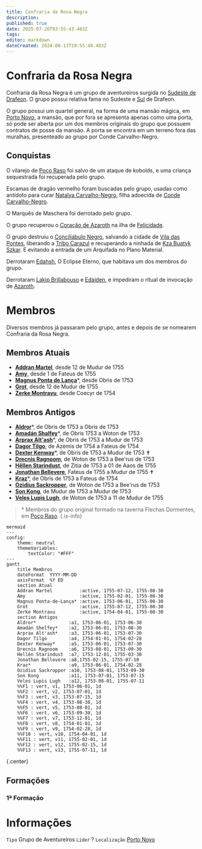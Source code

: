 ```yaml
---
title: Confraria da Rosa Negra
description: 
published: true
date: 2025-07-26T03:55:43.483Z
tags: 
editor: markdown
dateCreated: 2024-08-13T19:55:40.483Z
---
```


# Confraria da Rosa Negra
Confraria da Rosa Negra é um grupo de aventureiros surgida no [Sudeste de Drafeon](/lugares/plano-material/drafeon/sudeste-de-drafeon). O grupo possui relativa fama no Sudeste e [Sul](/lugares/plano-material/drafeon/sul-de-drafeon) de Drafeon.

O grupo possui um quartel general, na forma de uma mansão mágica, em [Porto Novo](/lugares/plano-material/drafeon/sudeste-de-drafeon/porto-novo), a mansão, que por fora se apresenta apenas como uma porta, só pode ser aberta por um dos membros originais do grupo que possuem contratos de posse da mansão. A porta se encontra em um terreno fora das muralhas, presenteado ao grupo por Conde Carvalho-Negro.

## Conquistas
O vilarejo de [Poço Raso](/lugares/plano-material/drafeon/sudeste-de-drafeon/poco-raso-vilarejo#poco-raso-vilarejo) foi salvo de um ataque de kobolds, e uma criança sequestrada foi recuperada pelo grupo.

Escamas de dragão vermelho foram buscadas pelo grupo, usadas como antídoto para curar [Natalya Carvalho-Negro](/individuos/natalya-carvalho-negro), filha adoecida de [Conde Carvalho-Negro](/individuos/conde-carvalho-negro).

O Marquês de Maschera foi derrotado pelo grupo.

O grupo recuperou o [Coração de Azaroth](/itens/coracao-de-azaroth#coracao-de-azaroth) na ilha de [Felicidade](/lugares/plano-material/drafeon/sudeste-de-drafeon/felicidade).

O grupo destruiu o [Conciliábulo Negro](/faccoes/faccoes-independentes/conciliabulo-negro), salvando a cidade de [Vila das Pontes](/lugares/plano-material/drafeon/sudeste-de-drafeon/vila-das-pontes), liberando a [Tribo Carazul](/faccoes/faccoes-independentes/tribo-carazul) e recuperando a ninhada de [Kza Buatyk Szkar](/lugares/plano-material/drafeon/sudeste-de-drafeon/bahia-escura/kzs-buatyk-szkar). E evitando a entrada de um Arquifada no Plano Material.

Derrotaram [Edahsh](/individuos/edahsh), O Eclipse Eterno, que habitava um dos membros do grupo.

Derrotaram [Lakip Brillabouso](/individuos/lakip-brillabouso) e [Edaiden](/individuos/edaiden), e impediram o ritual de invocação de [Azaroth](/individuos/azaroth).

# Membros
Diversos membros já passaram pelo grupo, antes e depois de se nomearem Confraria da Rosa Negra.

## Membros Atuais
- [**Addran Martel**](/individuos/personagens-de-jogadores/addran-martel), desde 12 de Mudur de 1755
- [**Amy**](/individuos/personagens-de-jogadores/amy), desde 1 de Fateus de 1755 
- [**Magnus Ponta de Lança**](/individuos/personagens-de-jogadores/magnus-ponta-de-lanca)*, desde Obris de 1753
- [**Grot**](/individuos/personagens-de-jogadores/grot), desde 12 de Mudur de 1755
- [**Zerke Montravu**](/individuos/personagens-de-jogadores/zerme-montravu), desde Coecyr de 1754

## Membros Antigos
- [**Aldror**](/individuos/personagens-de-jogadores/aldror)*, de Obris de 1753 a Obris de 1753
- [**Amadán Shalfey**](/individuos/personagens-de-jogadores/amadan)*, de Obris 1753 a Woton de 1753
- **[Arprax Alt'ash](/individuos/personagens-de-jogadores/arprax-altash)***, de Obris de 1753 a Mudur de 1753
- **[Dagor Tilgo](/individuos/personagens-de-jogadores/dagor-tilgo)**, de Azemis de 1754 a Fateus de 1754
- [**Dexter Kenway**](/individuos/personagens-de-jogadores/dexter-kenway)*, de Obris de 1753 a Mudur de 1753 ✝
- [**Drecnis Ragnoom**](/individuos/personagens-de-jogadores/drecnis-ragnoom), de Woton de 1753 a Bee'rus de 1753
- [**Hêllen Starindust**](/individuos/personagens-de-jogadores/hellen-starindust), de Zitia de 1753 a 01 de Aaos de 1755
- [**Jonathan Bellevere**](/individuos/personagens-de-jogadores/john), Fateus de 1755 a Mudur de 1755 ✝
- [**Kraz**](/individuos/personagens-de-jogadores/saile)*, de Obris de 1753 a Fateus de 1754
- [**Ozidius Sackropper**](/individuos/personagens-de-jogadores/ozidius-sackropper), de Woton de 1753 a Bee'rus de 1753
- **[Son Kong](/individuos/personagens-de-jogadores/son-kong)**, de Mudur de 1753 a Mudur de 1753
- [**Veles Lupis Lugh**](/individuos/personagens-de-jogadores/veles-lupis-lugh), de Woton de 1753 a 11 de Mudur de 1755

> \* Membros do grupo original formado na taverna Flechas Dormentes, em [Poço Raso](/lugares/plano-material/drafeon/sudeste-de-drafeon/poco-raso-vilarejo).
{.is-info}

```kroki
mermaid
---
config:
    theme: neutral
    themeVariables:
        textColor: "#FFF"
---
gantt
    title Membros
    dateFormat  YYYY-MM-DD
    axisFormat  %Y ED
    section Atual
    Addran Martel          :active, 1755-07-12, 1755-08-30
    Amy                    :active, 1755-02-01, 1755-08-30
    Magnus Ponta-de-Lança* :active, 1753-06-01, 1755-08-30
    Grot                   :active, 1755-07-12, 1755-08-30
    Zerke Montravu         :active, 1754-04-01, 1755-08-30
    section Antigos
    Aldror*            :a1, 1753-06-01, 1753-06-30
    Amadán Shelfey*    :a2, 1753-06-01, 1753-08-30
    Arprax Alt'ash*    :a3, 1753-06-01, 1753-07-30
    Dagor Tilgo        :a4, 1754-01-01, 1754-02-28
    Dexter Kenway*     :a5, 1753-06-01, 1753-07-30
    Drecnis Ragnoom    :a6, 1753-08-01, 1753-09-30
    Hellên Starindust  :a7, 1753-12-01, 1755-03-30
    Jonathan Bellevere :a8,1755-02-15, 1755-07-10
    Kraz*              :a9, 1753-06-01, 1754-02-28
    Ozidius Sackropper :a10, 1753-08-01, 1753-09-30
    Son Kong           :a11, 1753-07-01, 1753-07-15
    Veles Lupis Lugh   :a12, 1753-08-01, 1755-07-11
    %%F1 : vert, v1, 1753-06-01, 1d
    %%F2 : vert, v2, 1753-07-01, 1d
    %%F3 : vert, v3, 1753-07-15, 1d
    %%F4 : vert, v4, 1753-08-30, 1d
    %%F5 : vert, v5, 1753-08-01, 1d
    %%F6 : vert, v6, 1753-09-30, 1d
    %%F7 : vert, v7, 1753-12-01, 1d
    %%F8 : vert, v8, 1754-01-01, 1d
    %%F9 : vert, v9, 1754-02-28, 1d
    %%F10 : vert, v10, 1754-04-01, 1d
    %%F11 : vert, v11, 1755-02-01, 1d
    %%F12 : vert, v12, 1755-02-15, 1d
    %%F13 : vert, v13, 1755-07-11, 1d
```
{.center}

## Formações
### 1ª Formação


# Informações
`Tipo` Grupo de Aventureiros
`Líder` ?
`Localização` [Porto Novo](/lugares/plano-material/drafeon/sudeste-de-drafeon/porto-novo)
